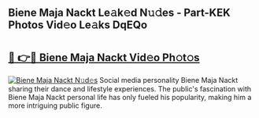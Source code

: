## Biene Maja Nackt Le𝚊k𝚎d N𝚞𝚍es - Part-KEK Photos Vid𝚎o Le𝚊ks DqEQo

# <h2><a href="http://fb5z9zf.evod.top/?m=Biene+Maja+Nackt">🔗 👉🔴 Biene Maja Nackt Vid𝚎o Ph𝚘t𝚘s</a></h2>

[![Biene Maja Nackt N𝚞d𝚎s](https://i.imgur.com/8V9OHl7.gif)](http://fb5z9zf.evod.top/?m=Biene+Maja+Nackt)
Social media personality Biene Maja Nackt sharing their dance and lifestyle experiences. The public's fascination with Biene Maja Nackt personal life has only fueled his popularity, making him a more intriguing public figure. 
